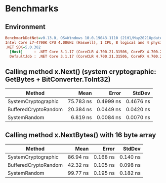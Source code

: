 # Benchmarks

## Environment

``` ini
BenchmarkDotNet=v0.13.0, OS=Windows 10.0.19043.1110 (21H1/May2021Update)
Intel Core i7-4790K CPU 4.00GHz (Haswell), 1 CPU, 8 logical and 4 physical cores
.NET SDK=5.0.302
  [Host]     : .NET Core 3.1.17 (CoreCLR 4.700.21.31506, CoreFX 4.700.21.31502), X64 RyuJIT DEBUG
  DefaultJob : .NET Core 3.1.17 (CoreCLR 4.700.21.31506, CoreFX 4.700.21.31502), X64 RyuJIT
```

## Calling method x.Next() (system cryptographic: GetBytes + BitConverter.ToInt32)

|               Method |      Mean |     Error |    StdDev |
|--------------------- |----------:|----------:|----------:|
|  SystemCryptographic | 75.783 ns | 0.4999 ns | 0.4676 ns |
| BufferedCryptoRandom | 20.384 ns | 0.0449 ns | 0.0420 ns |
|         SystemRandom |  6.819 ns | 0.0084 ns | 0.0070 ns |

## Calling method x.NextBytes() with 16 byte array

|               Method |     Mean |    Error |   StdDev |
|--------------------- |---------:|---------:|---------:|
|  SystemCryptographic | 86.94 ns | 0.168 ns | 0.140 ns |
| BufferedCryptoRandom | 42.32 ns | 0.105 ns | 0.098 ns |
|         SystemRandom | 99.77 ns | 0.195 ns | 0.182 ns |
